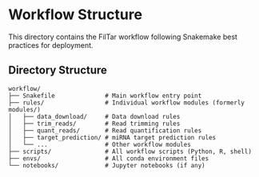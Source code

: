 # Workflow Structure

This directory contains the FilTar workflow following Snakemake best practices for deployment.

## Directory Structure

```
workflow/
├── Snakefile              # Main workflow entry point
├── rules/                 # Individual workflow modules (formerly modules/)
│   ├── data_download/     # Data download rules
│   ├── trim_reads/        # Read trimming rules
│   ├── quant_reads/       # Read quantification rules
│   ├── target_prediction/ # miRNA target prediction rules
│   └── ...                # Other workflow modules
├── scripts/               # All workflow scripts (Python, R, shell)
├── envs/                  # All conda environment files
└── notebooks/             # Jupyter notebooks (if any)
```
